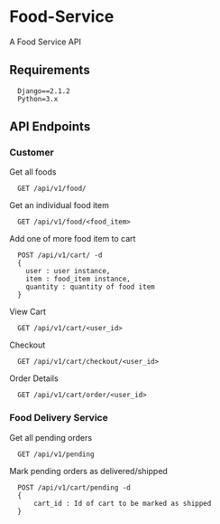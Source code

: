 # Food-Service
A Food Service API

## Requirements

      Django==2.1.2
      Python=3.x

## API Endpoints

### Customer

Get all foods 

      GET /api/v1/food/
      
Get an individual food item

      GET /api/v1/food/<food_item>
      
Add one of more food item to cart

      POST /api/v1/cart/ -d 
      {
        user : user instance,
        item : food_item instance,
        quantity : quantity of food item
      }


View Cart

      GET /api/v1/cart/<user_id>
 
Checkout
      
      GET /api/v1/cart/checkout/<user_id>
      
Order Details

      GET /api/v1/cart/order/<user_id>
      

### Food Delivery Service

Get all pending orders

      GET /api/v1/pending

Mark pending orders as delivered/shipped

      POST /api/v1/cart/pending -d
      {
          cart_id : Id of cart to be marked as shipped
      }
      
  
